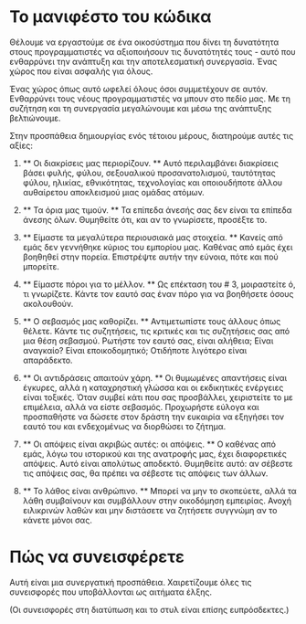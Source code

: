 Το μανιφέστο του κώδικα
==================

Θέλουμε να εργαστούμε σε ένα οικοσύστημα που δίνει τη δυνατότητα στους προγραμματιστές να αξιοποιήσουν τις δυνατότητές τους - αυτό που ενθαρρύνει την ανάπτυξη και την αποτελεσματική συνεργασία. Ένας χώρος που είναι ασφαλής για όλους.

Ένας χώρος όπως αυτό ωφελεί όλους όσοι συμμετέχουν σε αυτόν. Ενθαρρύνει τους νέους προγραμματιστές να μπουν στο πεδίο μας. Με τη συζήτηση και τη συνεργασία μεγαλώνουμε και μέσω της ανάπτυξης βελτιώνουμε.

Στην προσπάθεια δημιουργίας ενός τέτοιου μέρους, διατηρούμε αυτές τις αξίες:

1. ** Οι διακρίσεις μας περιορίζουν. ** Αυτό περιλαμβάνει διακρίσεις βάσει φυλής, φύλου, σεξουαλικού προσανατολισμού, ταυτότητας φύλου, ηλικίας, εθνικότητας, τεχνολογίας και οποιουδήποτε άλλου αυθαίρετου αποκλεισμού μιας ομάδας ατόμων.

2. ** Τα όρια μας τιμούν. ** Τα επίπεδα άνεσής σας δεν είναι τα επίπεδα άνεσης όλων. Θυμηθείτε ότι, και αν το γνωρίσετε, προσέξτε το.

3. ** Είμαστε τα μεγαλύτερα περιουσιακά μας στοιχεία. ** Κανείς από εμάς δεν γεννήθηκε κύριος του εμπορίου μας. Καθένας από εμάς έχει βοηθηθεί στην πορεία. Επιστρέψτε αυτήν την εύνοια, πότε και πού μπορείτε.

4. ** Είμαστε πόροι για το μέλλον. ** Ως επέκταση του # 3, μοιραστείτε ό, τι γνωρίζετε. Κάντε τον εαυτό σας έναν πόρο για να βοηθήσετε όσους ακολουθούν.

5. ** Ο σεβασμός μας καθορίζει. ** Αντιμετωπίστε τους άλλους όπως θέλετε. Κάντε τις συζητήσεις, τις κριτικές και τις συζητήσεις σας από μια θέση σεβασμού. Ρωτήστε τον εαυτό σας, είναι αλήθεια; Είναι αναγκαίο? Είναι εποικοδομητικό; Οτιδήποτε λιγότερο είναι απαράδεκτο.

6. ** Οι αντιδράσεις απαιτούν χάρη. ** Οι θυμωμένες απαντήσεις είναι έγκυρες, αλλά η καταχρηστική γλώσσα και οι εκδικητικές ενέργειες είναι τοξικές. Όταν συμβεί κάτι που σας προσβάλλει, χειριστείτε το με επιμέλεια, αλλά να είστε σεβασμός. Προχωρήστε εύλογα και προσπαθήστε να δώσετε στον δράστη την ευκαιρία να εξηγήσει τον εαυτό του και ενδεχομένως να διορθώσει το ζήτημα.

7. ** Οι απόψεις είναι ακριβώς αυτές: οι απόψεις. ** Ο καθένας από εμάς, λόγω του ιστορικού και της ανατροφής μας, έχει διαφορετικές απόψεις. Αυτό είναι απολύτως αποδεκτό. Θυμηθείτε αυτό: αν σέβεστε τις απόψεις σας, θα πρέπει να σέβεστε τις απόψεις των άλλων.

8. ** Το λάθος είναι ανθρώπινο. ** Μπορεί να μην το σκοπεύετε, αλλά τα λάθη συμβαίνουν και συμβάλλουν στην οικοδόμηση εμπειρίας. Ανοχή ειλικρινών λαθών και μην διστάσετε να ζητήσετε συγγνώμη αν το κάνετε μόνοι σας.

Πώς να συνεισφέρετε
=================

Αυτή είναι μια συνεργατική προσπάθεια. Χαιρετίζουμε όλες τις συνεισφορές που υποβάλλονται ως αιτήματα έλξης.

(Οι συνεισφορές στη διατύπωση και το στυλ είναι επίσης ευπρόσδεκτες.)
